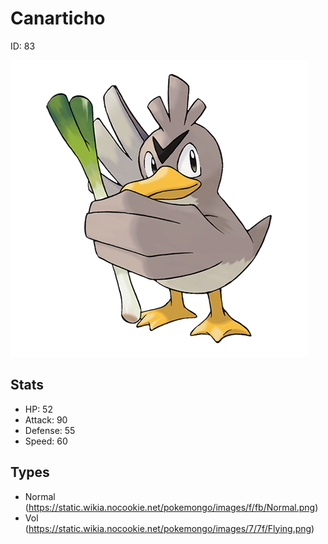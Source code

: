 # Canarticho


ID: 83

![](https://raw.githubusercontent.com/PokeAPI/sprites/master/sprites/pokemon/other/official-artwork/83.png "Canarticho")

## Stats


 - HP: 52
 - Attack: 90
 - Defense: 55
 - Speed: 60

## Types


 - Normal (https://static.wikia.nocookie.net/pokemongo/images/f/fb/Normal.png)
 - Vol (https://static.wikia.nocookie.net/pokemongo/images/7/7f/Flying.png)
